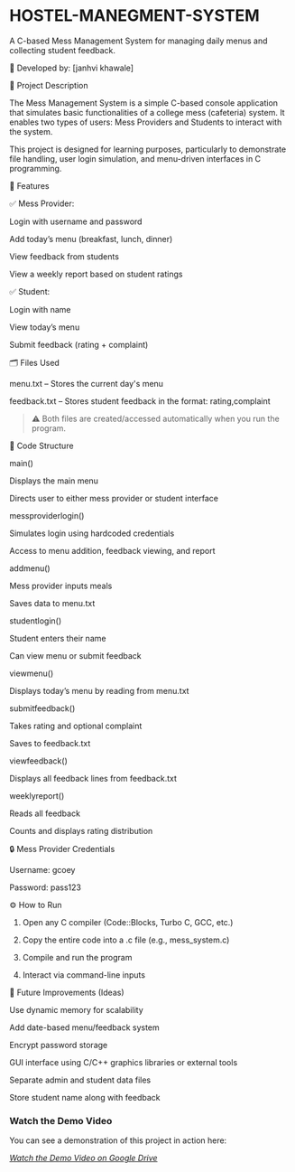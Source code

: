 # HOSTEL-MANEGMENT-SYSTEM
A C-based Mess Management System for managing daily menus and collecting student feedback.


🔧 Developed by: [janhvi khawale]


📌 Project Description

The Mess Management System is a simple C-based console application that simulates basic functionalities of a college mess (cafeteria) system. It enables two types of users: Mess Providers and Students to interact with the system.

This project is designed for learning purposes, particularly to demonstrate file handling, user login simulation, and menu-driven interfaces in C programming.


🎯 Features

✅ Mess Provider:

Login with username and password

Add today’s menu (breakfast, lunch, dinner)

View feedback from students

View a weekly report based on student ratings


✅ Student:

Login with name

View today’s menu

Submit feedback (rating + complaint)


🗂 Files Used

menu.txt – Stores the current day's menu

feedback.txt – Stores student feedback in the format: rating,complaint


> ⚠ Both files are created/accessed automatically when you run the program.



📁 Code Structure

main()

Displays the main menu

Directs user to either mess provider or student interface


messproviderlogin()

Simulates login using hardcoded credentials

Access to menu addition, feedback viewing, and report


addmenu()

Mess provider inputs meals

Saves data to menu.txt


studentlogin()

Student enters their name

Can view menu or submit feedback


viewmenu()

Displays today’s menu by reading from menu.txt


submitfeedback()

Takes rating and optional complaint

Saves to feedback.txt


viewfeedback()

Displays all feedback lines from feedback.txt


weeklyreport()

Reads all feedback

Counts and displays rating distribution



🔒 Mess Provider Credentials

Username: gcoey

Password: pass123



⚙ How to Run

1. Open any C compiler (Code::Blocks, Turbo C, GCC, etc.)


2. Copy the entire code into a .c file (e.g., mess_system.c)


3. Compile and run the program


4. Interact via command-line inputs

🚀 Future Improvements (Ideas)

Use dynamic memory for scalability

Add date-based menu/feedback system

Encrypt password storage

GUI interface using C/C++ graphics libraries or external tools

Separate admin and student data files

Store student name along with feedback

### Watch the Demo Video

You can see a demonstration of this project in action here:

[*Watch the Demo Video on Google Drive*](https://drive.google.com/file/d/1YLfENOXzDAM_zxVAhxmtYIYBilNDyNpo/view?usp=sharing)

   
